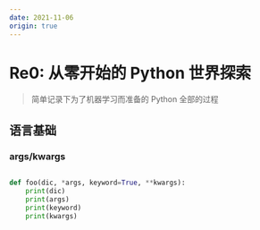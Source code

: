 ```yaml
---
date: 2021-11-06
origin: true
---
```


# Re0: 从零开始的 Python 世界探索

> 简单记录下为了机器学习而准备的 Python 全部的过程

## 语言基础

### args/kwargs
```python

def foo(dic, *args, keyword=True, **kwargs):
    print(dic)
    print(args)
    print(keyword)
    print(kwargs)

```

